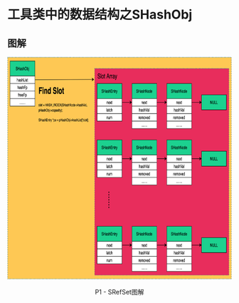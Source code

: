 # 工具类中的数据结构之SHashObj

## 图解
<p align="center">
  <img width="821" height = "500" src="../res/asc-img/%5BPart.04.A.TDengine-util_hashtable%5D%20P1%20-%20SHashObj.png" alt="SRefSet">
</p>
<p align="center">P1 - SRefSet图解</p>

